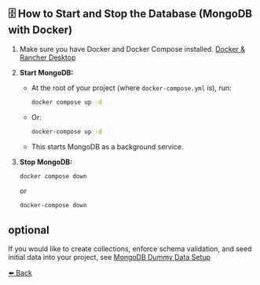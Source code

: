 ## 🗄️ How to Start and Stop the Database (MongoDB with Docker)

1. Make sure you have Docker and Docker Compose installed. [Docker & Rancher Desktop](./DOCKER_RANCHER_DESKTOP)  

2. **Start MongoDB:**
   - At the root of your project (where `docker-compose.yml` is), run:
     ```sh
     docker compose up -d
     ```
   - Or:
     ```sh
     docker-compose up -d
     ```
   - This starts MongoDB as a background service.

3. **Stop MongoDB:**
    ```sh
    docker compose down
    ```
   or
    ```sh
    docker-compose down
    ```

## optional
If you would like to create collections, enforce schema validation, and seed initial data into your project, see [MongoDB Dummy Data Setup](./mongo-init/initialization-scripts.md)  

[⬅️ Back](README.md)